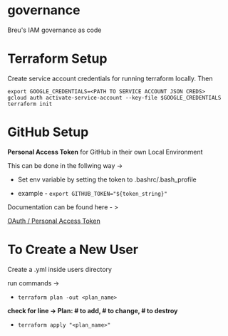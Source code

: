 # governance

Breu's IAM governance as code


# Terraform Setup

Create service account credentials for running terraform locally. Then

```
export GOOGLE_CREDENTIALS=<PATH TO SERVICE ACCOUNT JSON CREDS>
gcloud auth activate-service-account --key-file $GOOGLE_CREDENTIALS
terraform init

```

# GitHub Setup

**Personal Access Token** for GitHub in their own Local Environment

This can be done in the follwing way ->

  - Set env variable by setting the token to .bashrc/.bash_profile

  - example - `export GITHUB_TOKEN="${token_string}"`

Documentation can be found here - > 

[OAuth / Personal Access Token](https://registry.terraform.io/providers/integrations/github/latest/docs#oauth--personal-access-token)

# To Create a New User

Create a <username>.yml inside users directory

run commands -> 

  - `terraform plan -out <plan_name>`
  
**check for line -> Plan: # to add, # to change, # to destroy**
  
  - `terraform apply "<plan_name>"`
